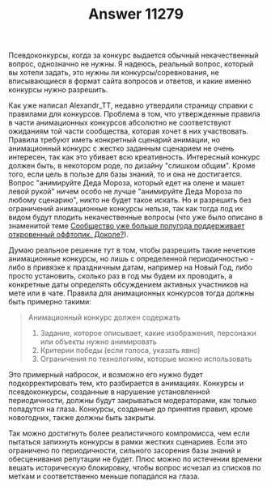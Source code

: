 ﻿---
title: "Answer 11279"
se.owner.user_id: 240512
se.owner.display_name: "MSDN.WhiteKnight"
se.owner.link: "https://ru.meta.stackoverflow.com/users/240512/msdn-whiteknight"
se.answer_id: 11279
se.question_id: 11271
se.post_type: answer
se.is_accepted: False
---
<p>Псевдоконкурсы, когда за конкурс выдается обычный некачественный вопрос, однозначно не нужны. Я надеюсь, реальный вопрос, который вы хотели задать, это нужны ли конкурсы/соревнования, не вписывающиеся в формат сайта вопросов и ответов, и какие именно конкурсы нужно разрешить.</p>
<p>Как уже написал Alexandr_TT, недавно утвердили страницу справки с правилами для конкурсов. Проблема в том, что утвержденные правила в части анимационных конкурсов абсолютно не соответствуют ожиданиям той части сообщества, которая хочет в них участвовать. Правила требуют иметь конкретный сценарий анимации, но анимационный конкурс с жестко заданным сценарием не очень интересен, так как это убивает всю креативность. Интересный конкурс должен быть, в некотором роде, по дизайну &quot;слишком общим&quot;. Кроме того, если цель в пользе для базы знаний, то и она не достигается. Вопрос &quot;анимируйте Деда Мороза, который едет на олене и машет левой рукой&quot; ничем особо не лучше &quot;анимируйте Деда Мороза по любому сценарию&quot;, никто не будет такое искать. Но и разрешить без ограничений анимационные конкурсы нельзя, так как тогда под их видом будут плодить некачественные вопросы (что уже было описано в знаменитой теме <a href="https://ru.meta.stackoverflow.com/questions/10370/">Сообщество уже больше полугода поддерживает откровенный оффтопик. Доколе?</a>).</p>
<p>Думаю реальное решение тут в том, чтобы разрешить такие нечеткие анимационные конкурсы, но лишь с определенной периодичностью - либо в привязке к праздничным датам, например на Новый Год, либо просто установить, сколько раз в год мы будем их проводить, а конкретные даты определять обсуждением активных участников на мете или в чате. Правила для анимационных конкурсов тогда должны быть примерно такими:</p>
<blockquote>
<p>Анимационный конкурс должен содержать</p>
<ol>
<li>Задание, которое описывает, какие изображения, персонажи или объекты нужно анимировать</li>
<li>Критерии победы (если голоса, указать явно)</li>
<li>Ограничения по технологиям, которые можно использовать</li>
</ol>
</blockquote>
<p>Это примерный набросок, и возможно его нужно будет подкорректировать тем, кто разбирается в анимациях. Конкурсы и псевдоконкурсы, созданные в нарушение установленной периодичности, должны будут закрываться модераторами, как только попадутся на глаза. Конкурсы, созданные до принятия правил, кроме новогодних, также должны быть закрыты.</p>
<p>Так можно достигнуть более реалистичного компромисса, чем если пытаться запихнуть конкурсы в рамки жестких сценариев. Если это ограничено по периодичности, сильного засорения базы знаний и обесценивания репутации не будет. Плюс можно по истечении времени вешать историческую блокировку, чтобы вопрос исчезал из списков по меткам и соответственно меньше попадался на глаза.</p>
